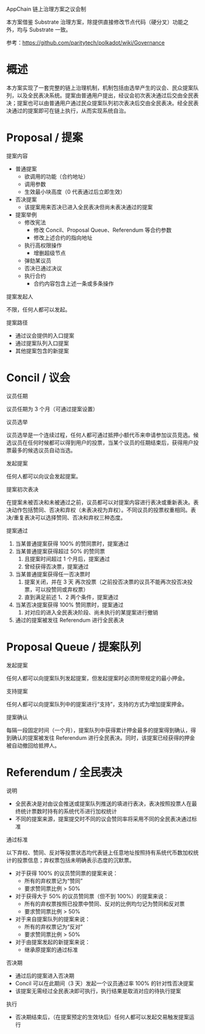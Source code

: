 AppChain 链上治理方案之议会制

本方案借鉴 Substrate 治理方案，除提供直接修改节点代码（硬分叉）功能之外，均与 Substrate 一致。

参考：https://github.com/paritytech/polkadot/wiki/Governance

# 概述

本方案实现了一套完整的链上治理机制，机制包括由选举产生的议会、民众提案队列，以及全民表决系统。提案由普通用户提出，经议会初次表决通过后交由全民表决；提案也可以由普通用户通过民众提案队列初次表决后交由全民表决。经全民表决通过的提案即可在链上执行，从而实现系统自治。

# Proposal / 提案

提案内容

- 普通提案
  - 欲调用的功能（合约地址）
  - 调用参数
  - 生效最小块高度（0 代表通过后立即生效）
- 否决提案
  - 该提案用来否决已进入全民表决但尚未表决通过的提案
- 提案举例
  - 修改宪法
    - 修改 Concil、Proposal Queue、Referendum 等合约参数
    - 修改上述合约的指向地址
  - 执行高权限操作
    - 增删超级节点
  - 弹劾某议员
  - 否决已通过决议
  - 执行合约
    - 合约内容包含上述一条或多条操作

提案发起人

不限，任何人都可以发起。

提案路径

- 通过议会提供的入口提案
- 通过提案队列入口提案
- 其他提案包含的新提案

# Concil / 议会

议员任期

议员任期为 3 个月（可通过提案设置）

议员选举

议员选举是一个连续过程，任何人都可通过抵押小额代币来申请参加议员竞选。候选议员在任何时候都可以得到用户的投票，当某个议员的任期结束后，获得用户投票最多的候选议员自动当选。

发起提案

任何人都可以向议会发起提案。

提案初次表决

在提案未被否决和未被通过之前，议员都可以对提案内容进行表决或重新表决。表决动作包括赞同、否决和弃权（未表决视为弃权）。不同议员的投票权重相同。表决/重复表决可以选择赞同、否决和弃权三种态度。

提案通过

1. 当某普通提案获得 100% 的赞同票时，提案通过
2. 当某普通提案获得超过 50% 的赞同票
   1. 且提案时间超过 1 个月后，提案通过
   2. 曾经获得否决票，提案通过
3. 当某普通提案获得任一否决票时
   1. 提案关闭，并在 3 天 再次投票（之前投否决票的议员不能再次投否决投票，可以投赞同或弃权票）
   2. 直到满足前述 1、2 两个条件，提案通过
4. 当某否决提案获得 100% 赞同票时，提案通过
   1. 对对应的进入全民表决阶段、尚未执行的某提案进行撤销
5. 通过的提案被发往 Referendum 进行全民表决

# Proposal Queue / 提案队列

发起提案

任何人都可以向提案队列发起提案，但发起提案时必须附带规定的最小押金。

支持提案

任何人都可以向提案队列中的提案进行“支持”，支持的方式为增加提案押金。

提案确认

每隔一段固定时间（一个月），提案队列中获得累计押金最多的提案得到确认，得到确认的提案被发往 Referendum 进行全民表决。同时，该提案已经获得的押金被自动撤回给抵押人。

# Referendum / 全民表决

说明

- 全民表决是对由议会推送或提案队列推送的填进行表决，表决按照投票人在最终统计票数时持有的系统代币进行加权统计
- 不同的提案来源，提案提交时不同的议会赞同率将采用不同的全民表决通过标准

通过标准

以下弃权、赞同、反对等投票状态均代表链上任意地址按照持有系统代币数加权统计的投票信息；弃权票包括未明确表示态度的沉默票。

- 对于获得 100% 的议员赞同票的提案来说：
  - 所有的弃权票记为“赞同”
  - 要求赞同票比例 > 50%
- 对于获得大于 50% 的议员赞同票（但不到 100%）的提案来说：
  - 所有的弃权票按照已投票中赞同、反对的比例均匀记为赞同和反对票
  - 要求赞同票比例 > 50%
- 对于来自提案队列的提案来说：
  - 所有的弃权票记为“反对”
  - 要求赞同票比例 > 50%
- 对于由提案发起的新提案来说：
  - 继承原提案的通过标准

否决期

- 通过后的提案进入否决期
- Concil 可以在此期间（3 天）发起一个议员通过率 100% 的针对性否决提案
- 该提案无需经过全民表决即可执行，执行结果是取消对应的待执行提案

执行

- 否决期结束后，（在提案预定的生效块后）任何人都可以发起交易触发提案运行
